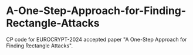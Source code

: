 # A-One-Step-Approach-for-Finding-Rectangle-Attacks

CP code for EUROCRYPT-2024 accepted paper "A One-Step Approach for Finding Rectangle Attacks".
